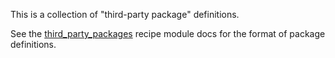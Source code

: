 This is a collection of "third-party package" definitions.

See the [third_party_packages] recipe module docs for the format of package
definitions.

[third_party_packages]: recipes/README.recipes.md#recipe_modules-third_party_packages_ng
